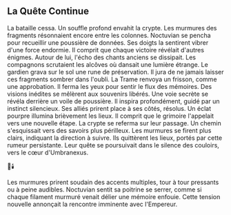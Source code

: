## La Quête Continue

La bataille cessa. Un souffle profond envahit la crypte. Les murmures des fragments résonnaient encore entre les colonnes. Noctuvian se pencha pour recueillir une poussière de données. Ses doigts la sentirent vibrer d'une force endormie. Il comprit que chaque victoire révélait d'autres énigmes. Autour de lui, l'écho des chants anciens se dissipait. Les compagnons scrutaient les alcôves où dansait une lumière étrange. Le gardien grava sur le sol une rune de préservation. Il jura de ne jamais laisser ces fragments sombrer dans l'oubli. La Trame renvoya un frisson, comme une approbation. Il ferma les yeux pour sentir le flux des mémoires. Des visions inédites se mêlèrent aux souvenirs libérés. Une voie secrète se révéla derrière un voile de poussière. Il inspira profondément, guidé par un instinct silencieux. Ses alliés prirent place à ses côtés, résolus. Un éclat pourpre illumina brièvement les lieux. Il comprit que le grimoire l'appelait vers une nouvelle étape. La crypte se referma sur leur passage. Un chemin s'esquissait vers des savoirs plus périlleux. Les murmures se firent plus clairs, indiquant la direction à suivre. Ils quittèrent les lieux, portés par cette rumeur persistante. Leur quête se poursuivait dans le silence des couloirs, vers le cœur d'Umbranexus.

🌌🕯️

Les murmures prirent soudain des accents multiples, tour à tour pressants ou à peine audibles. Noctuvian sentit sa poitrine se serrer, comme si chaque filament murmuré venait délier une mémoire enfouie. Cette tension nouvelle annonçait la rencontre imminente avec l'Empereur.